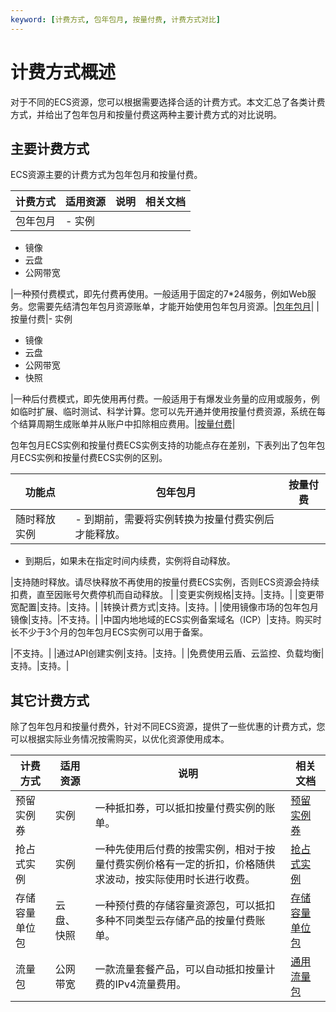 ```yaml
---
keyword: [计费方式, 包年包月, 按量付费, 计费方式对比]
---
```


# 计费方式概述

对于不同的ECS资源，您可以根据需要选择合适的计费方式。本文汇总了各类计费方式，并给出了包年包月和按量付费这两种主要计费方式的对比说明。

## 主要计费方式

ECS资源主要的计费方式为包年包月和按量付费。

|计费方式|适用资源|说明|相关文档|
|----|----|--|----|
|包年包月|-   实例
-   镜像
-   云盘
-   公网带宽

|一种预付费模式，即先付费再使用。一般适用于固定的7\*24服务，例如Web服务。您需要先结清包年包月资源账单，才能开始使用包年包月资源。|[包年包月](/intl.zh-CN/产品定价/计费方式/包年包月.md)|
|按量付费|-   实例
-   镜像
-   云盘
-   公网带宽
-   快照

|一种后付费模式，即先使用再付费。一般适用于有爆发业务量的应用或服务，例如临时扩展、临时测试、科学计算。您可以先开通并使用按量付费资源，系统在每个结算周期生成账单并从账户中扣除相应费用。|[按量付费](/intl.zh-CN/产品定价/计费方式/按量付费.md)|

包年包月ECS实例和按量付费ECS实例支持的功能点存在差别，下表列出了包年包月ECS实例和按量付费ECS实例的区别。

|功能点|包年包月|按量付费|
|---|----|----|
|随时释放实例|-   到期前，需要将实例转换为按量付费实例后才能释放。
-   到期后，如果未在指定时间内续费，实例将自动释放。

|支持随时释放。请尽快释放不再使用的按量付费ECS实例，否则ECS资源会持续扣费，直至因账号欠费停机而自动释放。 |
|变更实例规格|支持。|支持。|
|变更带宽配置|支持。|支持。|
|转换计费方式|支持。|支持。|
|使用镜像市场的包年包月镜像|支持。|不支持。|
|中国内地地域的ECS实例备案域名（ICP）|支持。购买时长不少于3个月的包年包月ECS实例可以用于备案。

|不支持。|
|通过API创建实例|支持。|支持。|
|免费使用云盾、云监控、负载均衡|支持。|支持。|

## 其它计费方式

除了包年包月和按量付费外，针对不同ECS资源，提供了一些优惠的计费方式，您可以根据实际业务情况按需购买，以优化资源使用成本。

|计费方式|适用资源|说明|相关文档|
|----|----|--|----|
|预留实例券|实例|一种抵扣券，可以抵扣按量付费实例的账单。|[预留实例券](/intl.zh-CN/产品定价/计费方式/预留实例券计费方式.md)|
|抢占式实例|实例|一种先使用后付费的按需实例，相对于按量付费实例价格有一定的折扣，价格随供求波动，按实际使用时长进行收费。|[抢占式实例]()|
|存储容量单位包|云盘、快照|一种预付费的存储容量资源包，可以抵扣多种不同类型云存储产品的按量付费账单。|[存储容量单位包](/intl.zh-CN/产品定价/计费方式/存储容量单位包计费方式.md)|
|流量包|公网带宽|一款流量套餐产品，可以自动抵扣按量计费的IPv4流量费用。|[通用流量包](https://www.alibabacloud.com/help/zh/product/55093.htm)|

